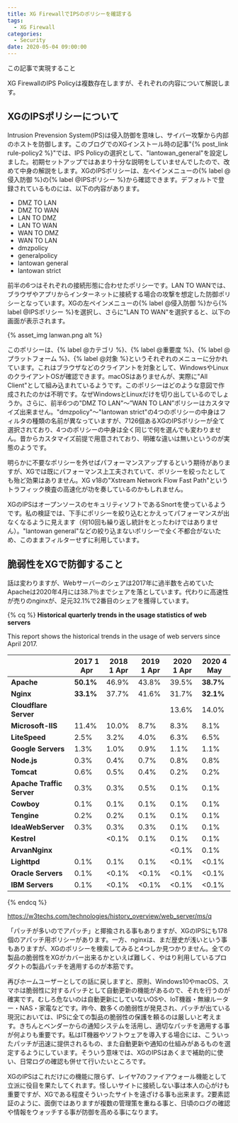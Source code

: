 ```yaml
---
title: XG FirewallでIPSのポリシーを確認する
tags:
  - XG Firewall
categories:
  - Security
date: 2020-05-04 09:00:00
---
```

<p class="onepoint">この記事で実現すること</p>
XG FirewallのIPS Policyは複数存在しますが、それぞれの内容について解説します。

<!-- more -->

## XGのIPSポリシーについて

Intrusion Prevension System(IPS)は侵入防御を意味し、サイバー攻撃から内部のホストを防御します。このブログでのXGインストール時の記事"{% post_link rule-policy2 %}"では、IPS Policyの選択として、"lantowan_general"を設定しました。初期セットアップではあまり十分な説明をしていませんでしたので、改めて中身の解説をします。XGのIPSポリシーは、左ペインメニューの{% label @侵入防御 %}の{% label @IPSポリシー %}から確認できます。デフォルトで登録されているものには、以下の内容があります。

- DMZ TO LAN
- DMZ TO WAN
- LAN TO DMZ
- LAN TO WAN
- WAN TO DMZ
- WAN TO LAN
- dmzpolicy
- generalpolicy
- lantowan general
- lantowan strict

前半の6つはそれぞれの接続形態に合わせたポリシーです。LAN TO WANでは、ブラウザやアプリからインターネットに接続する場合の攻撃を想定した防御ポリシーとなっています。XGの左ペインメニューの{% label @侵入防御 %}から{% label @IPSポリシー %}を選択し、さらに"LAN TO WAN"を選択すると、以下の画面が表示されます。

{% asset_img lanwan.png alt %}

このポリシーは、{% label @カテゴリ %}、{% label @重要度 %}、{% label @プラットフォーム %}、{% label @対象 %}というそれぞれのメニューに分かれています。これはブラウザなどのクライアントを対象として、WindowsやLinuxのクライアントOSが確認できます。macOSはありませんが、実際に"All Client"として組み込まれているようです。このポリシーはどのような意図で作成されたのかは不明です。なぜWindowsとLinuxだけを切り出しているのでしょうか。さらに、前半6つの"DMZ TO LAN"〜”WAN TO LAN”ポリシーはカスタマイズ出来ません。"dmzpolicy"〜"lantowan strict"の4つのポリシーの中身はフィルタの種類の名前が異なっていますが、7126個あるXGのIPSポリシーが全て選択されており、4つのポリシーの中身は全く同じで何を選んでも変わりません。昔からカスタマイズ前提で用意されており、明確な違いは無いというのが実態のようです。

明らかに不要なポリシーを外せばパフォーマンスアップするという期待がありますが、XGでは既にパフォーマンス上工夫されていて、ポリシーを絞ったとしても殆ど効果はありません。XG v18の"Xstream Network Flow Fast Path"というトラフィック検査の高速化が功を奏しているのかもしれません。

XGのIPSはオープンソースのセキュリティソフトであるSnortを使っているようです。私の検証では、下手にポリシーを絞り込むとかえってパフォーマンスが出なくなるように見えます（何10回も繰り返し統計をとったわけではありません）。"lantowan general"などの絞り込まないポリシーで全く不都合がないため、このままフィルターせずに利用しています。

## 脆弱性をXGで防御すること

話は変わりますが、Webサーバーのシェアは2017年に過半数を占めていたApacheは2020年4月には38.7％までシェアを落としています。代わりに高速性が売りのnginxが、足元32.1%で2番目のシェアを獲得しています。

{% cq %} 
**Historical quarterly trends in the usage statistics of web servers**

This report shows the historical trends in the usage of web servers since April 2017.

|                           | 2017 1 Apr | 2018 1 Apr | 2019 1 Apr | 2020 1 Apr | 2020 4 May |
| ------------------------- | ---------- | ---------- | ---------- | ---------- | ---------- |
| **Apache**                | **50.1%**  | 46.9%      | 43.8%      | 39.5%      | **38.7%**  |
| **Nginx**                 | **33.1%**  | 37.7%      | 41.6%      | 31.7%      | **32.1%**  |
| **Cloudflare Server**     |            |            |            | 13.6%      | 14.0%      |
| **Microsoft-IIS**         | 11.4%      | 10.0%      | 8.7%       | 8.3%       | 8.1%       |
| **LiteSpeed**             | 2.5%       | 3.2%       | 4.0%       | 6.3%       | 6.5%       |
| **Google Servers**        | 1.3%       | 1.0%       | 0.9%       | 1.1%       | 1.1%       |
| **Node.js**               | 0.3%       | 0.4%       | 0.7%       | 0.8%       | 0.8%       |
| **Tomcat**                | 0.6%       | 0.5%       | 0.4%       | 0.2%       | 0.2%       |
| **Apache Traffic Server** | 0.3%       | 0.3%       | 0.5%       | 0.1%       | 0.1%       |
| **Cowboy**                | 0.1%       | 0.1%       | 0.1%       | 0.1%       | 0.1%       |
| **Tengine**               | 0.2%       | 0.2%       | 0.1%       | 0.1%       | 0.1%       |
| **IdeaWebServer**         | 0.3%       | 0.3%       | 0.3%       | 0.1%       | 0.1%       |
| **Kestrel**               |            | <0.1%      | 0.1%       | 0.1%       | 0.1%       |
| **ArvanNginx**            |            |            |            | <0.1%      | 0.1%       |
| **Lighttpd**              | 0.1%       | 0.1%       | 0.1%       | <0.1%      | <0.1%      |
| **Oracle Servers**        | 0.1%       | <0.1%      | <0.1%      | <0.1%      | <0.1%      |
| **IBM Servers**           | 0.1%       | <0.1%      | <0.1%      | <0.1%      | <0.1%      |

{% endcq %} 

https://w3techs.com/technologies/history_overview/web_server/ms/q

「パッチが多いのでアパッチ」と揶揄される事もありますが、XGのIPSにも178個のアパッチ用ポリシーがあります。一方、nginxは、まだ歴史が浅いという事もありますが、XGのポリシーを検索してみると4つしか見つかりません。全ての製品の脆弱性をXGがカバー出来るかといえば難しく、やはり利用しているプロダクトの製品パッチを適用するのが本筋です。

再びホームユーザーとしての話に戻しますと、原則、Windows10やmacOS、スマホは脆弱性に対するパッチとして自動更新の機能があるので、それを行うのが確実です。むしろ危ないのは自動更新にしていないOSや、IoT機器・無線ルーター・NAS・家電などです。昨今、数多くの脆弱性が発見され、パッチが出ている現況においては、IPSに全ての製品の脆弱性の保護を頼るのは厳しいと考えます。きちんとベンダーからの通知システムを活用し、適切なパッチを適用する事が何よりも重要です。私はIT機器やソフトウェアを導入する場合には、こういったパッチが迅速に提供されるもの、また自動更新や通知の仕組みがあるものを選定するようにしています。そういう意味では、XGのIPSはあくまで補助的に使い、日常ログの確認も併せて行いたいところです。

XGのIPSはこれだけにの機能に限らず、レイヤ7のファイアウォール機能として立派に役目を果たしてくれます。怪しいサイトに接続しない事は本人の心がけも重要ですが、XGである程度そういったサイトを遠ざける事も出来ます。2要素認証のように、面倒ではありますが複数の管理策を重ねる事と、日頃のログの確認や情報をウォッチする事が防御を高める事になります。
